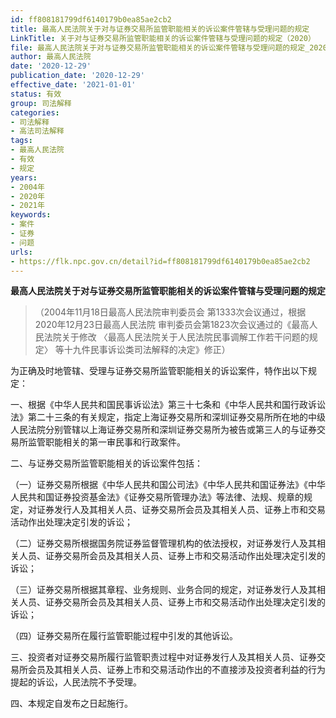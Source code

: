 ```yaml
---
id: ff808181799df6140179b0ea85ae2cb2
title: 最高人民法院关于对与证券交易所监管职能相关的诉讼案件管辖与受理问题的规定
LinkTitle: 关于对与证券交易所监管职能相关的诉讼案件管辖与受理问题的规定（2020）
file: 最高人民法院关于对与证券交易所监管职能相关的诉讼案件管辖与受理问题的规定_20201229_ff808181799df6140179b0ea85ae2cb2.doc
author: 最高人民法院
date: '2020-12-29'
publication_date: '2020-12-29'
effective_date: '2021-01-01'
status: 有效
group: 司法解释
categories:
- 司法解释
- 高法司法解释
tags:
- 最高人民法院
- 有效
- 规定
years:
- 2004年
- 2020年
- 2021年
keywords:
- 案件
- 证券
- 问题
urls:
- https://flk.npc.gov.cn/detail?id=ff808181799df6140179b0ea85ae2cb2
---
```


**最高人民法院关于对与证券交易所监管职能相关的诉讼案件管辖与受理问题的规定**

> （2004年11月18日最高人民法院审判委员会
> 第1333次会议通过，根据2020年12月23日最高人民法院
> 审判委员会第1823次会议通过的《最高人民法院关于修改
> 〈最高人民法院关于人民法院民事调解工作若干问题的规定〉
> 等十九件民事诉讼类司法解释的决定》修正）

为正确及时地管辖、受理与证券交易所监管职能相关的诉讼案件，特作出以下规定：

一、根据《中华人民共和国民事诉讼法》第三十七条和《中华人民共和国行政诉讼法》第二十三条的有关规定，指定上海证券交易所和深圳证券交易所所在地的中级人民法院分别管辖以上海证券交易所和深圳证券交易所为被告或第三人的与证券交易所监管职能相关的第一审民事和行政案件。

二、与证券交易所监管职能相关的诉讼案件包括：

（一）证券交易所根据《中华人民共和国公司法》《中华人民共和国证券法》《中华人民共和国证券投资基金法》《证券交易所管理办法》等法律、法规、规章的规定，对证券发行人及其相关人员、证券交易所会员及其相关人员、证券上市和交易活动作出处理决定引发的诉讼；

（二）证券交易所根据国务院证券监督管理机构的依法授权，对证券发行人及其相关人员、证券交易所会员及其相关人员、证券上市和交易活动作出处理决定引发的诉讼；

（三）证券交易所根据其章程、业务规则、业务合同的规定，对证券发行人及其相关人员、证券交易所会员及其相关人员、证券上市和交易活动作出处理决定引发的诉讼；

（四）证券交易所在履行监管职能过程中引发的其他诉讼。

三、投资者对证券交易所履行监管职责过程中对证券发行人及其相关人员、证券交易所会员及其相关人员、证券上市和交易活动作出的不直接涉及投资者利益的行为提起的诉讼，人民法院不予受理。

四、本规定自发布之日起施行。
